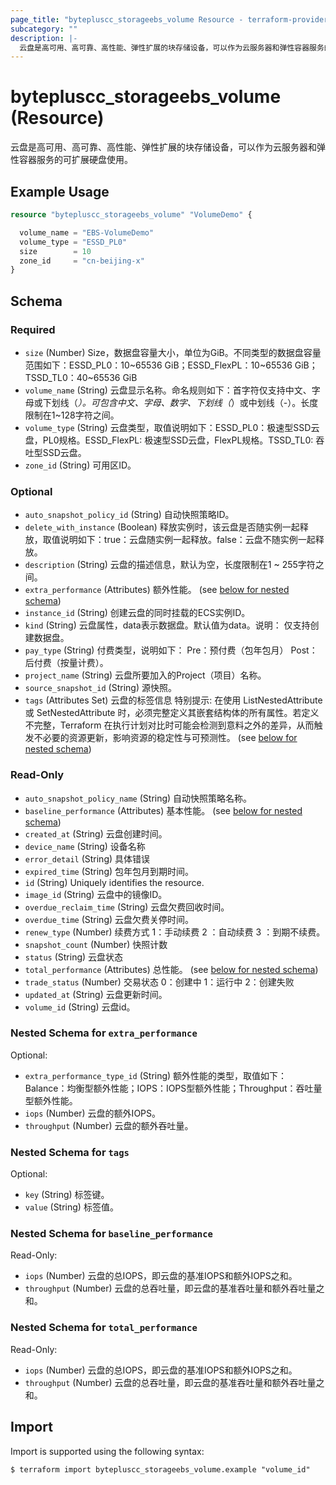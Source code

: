 ```yaml
---
page_title: "bytepluscc_storageebs_volume Resource - terraform-provider-bytepluscc"
subcategory: ""
description: |-
  云盘是高可用、高可靠、高性能、弹性扩展的块存储设备，可以作为云服务器和弹性容器服务的可扩展硬盘使用。
---
```


# bytepluscc_storageebs_volume (Resource)

云盘是高可用、高可靠、高性能、弹性扩展的块存储设备，可以作为云服务器和弹性容器服务的可扩展硬盘使用。

## Example Usage

```terraform
resource "bytepluscc_storageebs_volume" "VolumeDemo" {

  volume_name = "EBS-VolumeDemo"
  volume_type = "ESSD_PL0"
  size        = 10
  zone_id     = "cn-beijing-x"
}
```

<!-- schema generated by tfplugindocs -->
## Schema

### Required

- `size` (Number) Size，数据盘容量大小，单位为GiB。不同类型的数据盘容量范围如下：ESSD_PL0：10~65536 GiB；ESSD_FlexPL：10~65536 GiB；TSSD_TL0：40~65536 GiB
- `volume_name` (String) 云盘显示名称。命名规则如下：首字符仅支持中文、字母或下划线（_）。可包含中文、字母、数字、下划线（_）或中划线（-）。长度限制在1~128字符之间。
- `volume_type` (String) 云盘类型，取值说明如下：ESSD_PL0：极速型SSD云盘，PL0规格。ESSD_FlexPL: 极速型SSD云盘，FlexPL规格。TSSD_TL0: 吞吐型SSD云盘。
- `zone_id` (String) 可用区ID。

### Optional

- `auto_snapshot_policy_id` (String) 自动快照策略ID。
- `delete_with_instance` (Boolean) 释放实例时，该云盘是否随实例一起释放，取值说明如下：true：云盘随实例一起释放。false：云盘不随实例一起释放。
- `description` (String) 云盘的描述信息，默认为空，长度限制在1 ~ 255字符之间。
- `extra_performance` (Attributes) 额外性能。 (see [below for nested schema](#nestedatt--extra_performance))
- `instance_id` (String) 创建云盘的同时挂载的ECS实例ID。
- `kind` (String) 云盘属性，data表示数据盘。默认值为data。说明： 仅支持创建数据盘。
- `pay_type` (String) 付费类型，说明如下： Pre：预付费（包年包月） Post：后付费（按量计费）。
- `project_name` (String) 云盘所要加入的Project（项目）名称。
- `source_snapshot_id` (String) 源快照。
- `tags` (Attributes Set) 云盘的标签信息
 特别提示: 在使用 ListNestedAttribute 或 SetNestedAttribute 时，必须完整定义其嵌套结构体的所有属性。若定义不完整，Terraform 在执行计划对比时可能会检测到意料之外的差异，从而触发不必要的资源更新，影响资源的稳定性与可预测性。 (see [below for nested schema](#nestedatt--tags))

### Read-Only

- `auto_snapshot_policy_name` (String) 自动快照策略名称。
- `baseline_performance` (Attributes) 基本性能。 (see [below for nested schema](#nestedatt--baseline_performance))
- `created_at` (String) 云盘创建时间。
- `device_name` (String) 设备名称
- `error_detail` (String) 具体错误
- `expired_time` (String) 包年包月到期时间。
- `id` (String) Uniquely identifies the resource.
- `image_id` (String) 云盘中的镜像ID。
- `overdue_reclaim_time` (String) 云盘欠费回收时间。
- `overdue_time` (String) 云盘欠费关停时间。
- `renew_type` (Number) 续费方式 1：手动续费 2 ：自动续费 3 ：到期不续费。
- `snapshot_count` (Number) 快照计数
- `status` (String) 云盘状态
- `total_performance` (Attributes) 总性能。 (see [below for nested schema](#nestedatt--total_performance))
- `trade_status` (Number) 交易状态 0：创建中 1：运行中 2：创建失败
- `updated_at` (String) 云盘更新时间。
- `volume_id` (String) 云盘id。

<a id="nestedatt--extra_performance"></a>
### Nested Schema for `extra_performance`

Optional:

- `extra_performance_type_id` (String) 额外性能的类型，取值如下：Balance：均衡型额外性能；IOPS：IOPS型额外性能；Throughput：吞吐量型额外性能。
- `iops` (Number) 云盘的额外IOPS。
- `throughput` (Number) 云盘的额外吞吐量。


<a id="nestedatt--tags"></a>
### Nested Schema for `tags`

Optional:

- `key` (String) 标签键。
- `value` (String) 标签值。


<a id="nestedatt--baseline_performance"></a>
### Nested Schema for `baseline_performance`

Read-Only:

- `iops` (Number) 云盘的总IOPS，即云盘的基准IOPS和额外IOPS之和。
- `throughput` (Number) 云盘的总吞吐量，即云盘的基准吞吐量和额外吞吐量之和。


<a id="nestedatt--total_performance"></a>
### Nested Schema for `total_performance`

Read-Only:

- `iops` (Number) 云盘的总IOPS，即云盘的基准IOPS和额外IOPS之和。
- `throughput` (Number) 云盘的总吞吐量，即云盘的基准吞吐量和额外吞吐量之和。

## Import

Import is supported using the following syntax:

```shell
$ terraform import bytepluscc_storageebs_volume.example "volume_id"
```